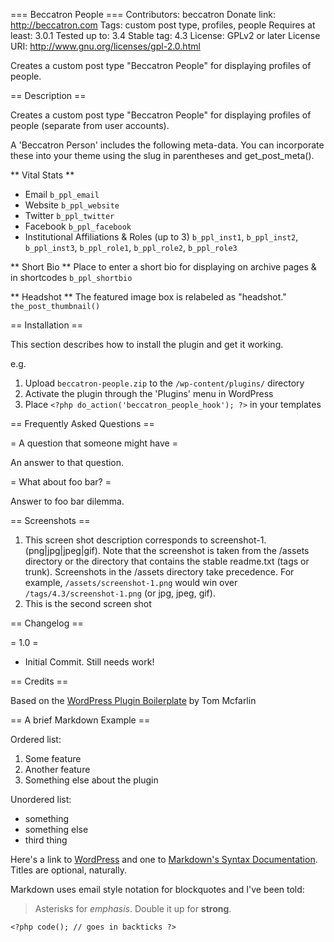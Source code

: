 === Beccatron People ===
Contributors: beccatron
Donate link: http://beccatron.com
Tags: custom post type, profiles, people
Requires at least: 3.0.1
Tested up to: 3.4
Stable tag: 4.3
License: GPLv2 or later
License URI: http://www.gnu.org/licenses/gpl-2.0.html

Creates a custom post type "Beccatron People" for displaying profiles of people.

== Description ==

Creates a custom post type "Beccatron People" for displaying profiles of people (separate from user accounts).

A 'Beccatron Person' includes the following meta-data. You can incorporate these into your theme using the slug in parentheses and get_post_meta().

** Vital Stats **

* Email `b_ppl_email`
* Website `b_ppl_website`
* Twitter `b_ppl_twitter`
* Facebook `b_ppl_facebook`
* Institutional Affiliations & Roles (up to 3) `b_ppl_inst1`, `b_ppl_inst2`, `b_ppl_inst3`, `b_ppl_role1`, `b_ppl_role2`, `b_ppl_role3`

** Short Bio **
Place to enter a short bio for displaying on archive pages & in shortcodes ``b_ppl_shortbio``

** Headshot **
The featured image box is relabeled as "headshot." ``the_post_thumbnail()``


== Installation ==

This section describes how to install the plugin and get it working.

e.g.

1. Upload `beccatron-people.zip` to the `/wp-content/plugins/` directory
2. Activate the plugin through the 'Plugins' menu in WordPress
1. Place `<?php do_action('beccatron_people_hook'); ?>` in your templates

== Frequently Asked Questions ==

= A question that someone might have =

An answer to that question.

= What about foo bar? =

Answer to foo bar dilemma.

== Screenshots ==

1. This screen shot description corresponds to screenshot-1.(png|jpg|jpeg|gif). Note that the screenshot is taken from
the /assets directory or the directory that contains the stable readme.txt (tags or trunk). Screenshots in the /assets
directory take precedence. For example, `/assets/screenshot-1.png` would win over `/tags/4.3/screenshot-1.png`
(or jpg, jpeg, gif).
2. This is the second screen shot

== Changelog ==

= 1.0 =
* Initial Commit. Still needs work!

== Credits ==

Based on the [WordPress Plugin Boilerplate](https://github.com/tommcfarlin/WordPress-Plugin-Boilerplate "WordPress Plugin Boilerplate on github") by Tom Mcfarlin 

== A brief Markdown Example ==

Ordered list:

1. Some feature
1. Another feature
1. Something else about the plugin

Unordered list:

* something
* something else
* third thing

Here's a link to [WordPress](http://wordpress.org/ "Your favorite software") and one to [Markdown's Syntax Documentation][markdown syntax].
Titles are optional, naturally.

[markdown syntax]: http://daringfireball.net/projects/markdown/syntax
            "Markdown is what the parser uses to process much of the readme file"

Markdown uses email style notation for blockquotes and I've been told:
> Asterisks for *emphasis*. Double it up  for **strong**.

`<?php code(); // goes in backticks ?>`